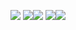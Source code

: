 ![](http://github-profile-summary-cards.vercel.app/api/cards/profile-details?username=SLAME&theme=dark)
![](http://github-profile-summary-cards.vercel.app/api/cards/repos-per-language?username=SLAME&theme=dark)![](http://github-profile-summary-cards.vercel.app/api/cards/most-commit-language?username=SLAME&theme=dark)
![](http://github-profile-summary-cards.vercel.app/api/cards/stats?username=SLAME&theme=dark)![](http://github-profile-summary-cards.vercel.app/api/cards/productive-time?username=SLAME&theme=dark&utcOffset=8)
